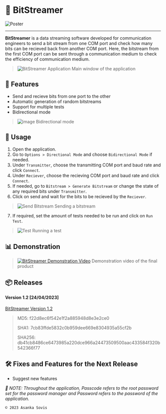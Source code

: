 # 📩 BitStreamer
 
![Poster](https://user-images.githubusercontent.com/46389631/188691993-8064bd70-b6fb-4ec8-b642-3728f5970e13.png)

---

**BitStreamer** is a data streaming software developed for communication engineers to send a bit stream from one COM port and check how many bits can be recieved back from another COM port. Here, the bitstream from the first COM port can be sent through a communication medium to check the efficiency of communication medium. 

> ![BitStreamer Application](https://user-images.githubusercontent.com/46389631/188698470-379a8334-5998-4bc5-a378-e14e2e07d0ac.png)
> Main window of the application

## 🧭 Features

- Send and recieve bits from one port to the other
- Automatic generation of random bitstreams
- Support for multiple tests
- Bidirectional mode

> ![image](https://user-images.githubusercontent.com/46389631/188799569-0fccea86-e9af-410e-a50d-51027b8333a4.png)
> Bidirectional mode

## 🤳 Usage

1. Open the application.
2. Go to `Options > Directional Mode` and choose `Bidirectional Mode` if needed.
3. Under `Transmitter`, choose the transmitting COM port and baud rate and click `Connect`.
4. Under `Reciever`, choose the recieving COM port and baud rate and click `Connect`.
5. If needed, go to `Bitstream > Generate Bitstream` or change the state of any required bits under `Transmitter`.
6. Click on send and wait for the bits to be recieved by the `Reciever`.

> ![Send Bitstream](https://user-images.githubusercontent.com/46389631/188798042-3a5aa76c-68f5-4247-a495-1267a11243cf.png)
> Sending a bitstream

7. If required, set the amount of tests needed to be run and click on `Run Test`.

> ![Test](https://user-images.githubusercontent.com/46389631/188798393-e7b62b39-5cf8-4e23-b63d-ce76b6f888e1.png)
> Running a test

## 📊 Demonstration

> [![BitStreamer Demonstration Video](https://user-images.githubusercontent.com/46389631/192271988-aa3594b8-4fc0-4183-b912-0d8810d8a7cf.png)](https://youtu.be/pd4paySvcpE)
> Demonstration video of the final product

## 📦 Releases

#### Version 1.2 [24/04/2023]

[BitStreamer Version 1.2](https://github.com/asankaSovis/BitStreamer/releases/tag/v1.2)

> MD5: f22d8ec6f542e1f2a885948d8e3e2ce0
>
> SHA1: 7cb83ffde5832c0b959dee669e8304935a55cf2b
>
> SHA256: db41cb8486ce6473985a220dce966a24473509500aac433584f320b542366f77

## 🛠️ Fixes and Features for the Next Release

- Suggest new features

*📝 NOTE: Throughout the application, Passcode refers to the root password set for the password manager and Password refers to the password of the application.*

`© 2023 Asanka Sovis`
